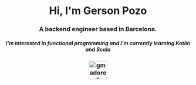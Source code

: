 <h1 align="center">Hi, I'm Gerson Pozo</h1>
<h3 align="center">A backend engineer based in Barcelona.</h3>
<h5 align="center">I’m interested in functional programming and I’m currently learning Kotlin and Scala</h5>

<h3 align="center"> <a href="https://www.linkedin.com/in/gersonpozo" target="blank"><img align="center" src="https://cdn.jsdelivr.net/npm/simple-icons@3.0.1/icons/linkedin.svg" alt="gmadorell" height="50" width="50" /></a> </h3>
